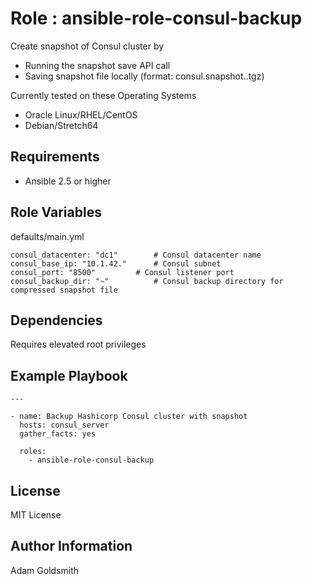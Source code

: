 Role : ansible-role-consul-backup
=================================

Create snapshot of Consul cluster by
* Running the snapshot save API call
* Saving snapshot file locally (format: consul.snapshot.<epoch>.tgz)

Currently tested on these Operating Systems
* Oracle Linux/RHEL/CentOS
* Debian/Stretch64

Requirements
------------

* Ansible 2.5 or higher

Role Variables
--------------

defaults/main.yml
```
consul_datacenter: "dc1"		# Consul datacenter name
consul_base_ip: "10.1.42."		# Consul subnet
consul_port: "8500"			# Consul listener port
consul_backup_dir: "~"			# Consul backup directory for compressed snapshot file
```

Dependencies
------------

Requires elevated root privileges

Example Playbook
----------------

```
---

- name: Backup Hashicorp Consul cluster with snapshot
  hosts: consul_server
  gather_facts: yes

  roles:
    - ansible-role-consul-backup
```

License
-------

MIT License

Author Information
------------------

Adam Goldsmith


